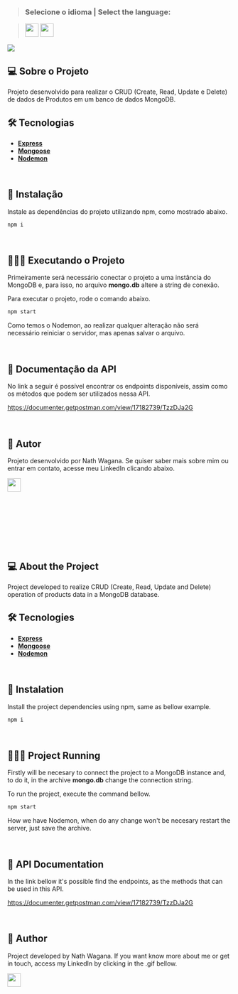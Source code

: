 >### Selecione o idioma | Select the language:

>[<img width="30" height="30" src="https://images.emojiterra.com/twitter/512px/1f1e7-1f1f7.png"></img>](#português)  [<img width="30" height="30" src="https://images.emojiterra.com/twitter/512px/1f1fa-1f1f8.png"></img>](#inglês) 

<img src="https://developers.giphy.com/branch/master/static/api-c99e353f761d318322c853c03ebcf21b.gif"></img>


<a name="português"></a>
## 💻 Sobre o Projeto

Projeto desenvolvido para realizar o CRUD (Create, Read, Update e Delete) de dados de Produtos em um banco de dados MongoDB.

## 🛠 Tecnologias

- **[Express](https://expressjs.com/)**
- **[Mongoose](https://mongoosejs.com/)**
- **[Nodemon](https://nodemon.io/)**

</br>


## 📀 Instalação

Instale as dependências do projeto utilizando npm, como mostrado abaixo.

```sh
npm i
```
</br>

## 🏃🏼‍♂️ Executando o Projeto

Primeiramente será necessário conectar o projeto a uma instância do MongoDB e, para isso, no arquivo **mongo.db** altere a string de conexão.

Para executar o projeto, rode o comando abaixo.

```sh
npm start
```

Como temos o Nodemon, ao realizar qualquer alteração não será necessário reiniciar o servidor, mas apenas salvar o arquivo. 

</br>

## 📃 Documentação da API

No link a seguir é possível encontrar os endpoints disponíveis, assim como os métodos que podem ser utilizados nessa API.

https://documenter.getpostman.com/view/17182739/TzzDJa2G

</br>

## 🦸 Autor

Projeto desenvolvido por Nath Wagana. Se quiser saber mais sobre mim ou entrar em contato, acesse meu LinkedIn clicando abaixo.

<a href="https://github.com/nathwagana">
<a href="https://www.linkedin.com/in/nathaliarioswagana/" target="_blank"><img height="30" width="30" src="https://im6.ezgif.com/tmp/ezgif-6-7dda21616c22.gif" target="_blank"></a>

</br>
</br>
</br>
</br>

#

</br>
</br>


<a name="inglês"></a>
## 💻 About the Project

Project developed to realize CRUD (Create, Read, Update and Delete) operation of products data in a MongoDB database.

## 🛠 Tecnologies

- **[Express](https://expressjs.com/)**
- **[Mongoose](https://mongoosejs.com/)**
- **[Nodemon](https://nodemon.io/)**

</br>

## 📀 Instalation

Install the project dependencies using npm, same as bellow example.

```sh
npm i
```
</br>

## 🏃🏼‍♂️ Project Running

Firstly will be necesary to connect the project to a MongoDB instance and, to do it, in the archive **mongo.db** change the connection string.

To run the project, execute the command bellow.

```sh
npm start
```

How we have Nodemon, when do any change won't be necesary restart the server, just save the archive.

</br>

## 📃 API Documentation

In the link bellow it's possible find the endpoints, as the methods that can be used in this API.

https://documenter.getpostman.com/view/17182739/TzzDJa2G

</br>

## 🦸 Author

Project developed by Nath Wagana. If you want know more about me or get in touch, access my LinkedIn by clicking in the .gif bellow.

<a href="https://github.com/nathwagana">
<a href="https://www.linkedin.com/in/nathaliarioswagana/" target="_blank"><img height="30" width="30" src="https://im6.ezgif.com/tmp/ezgif-6-7dda21616c22.gif" target="_blank"></a>